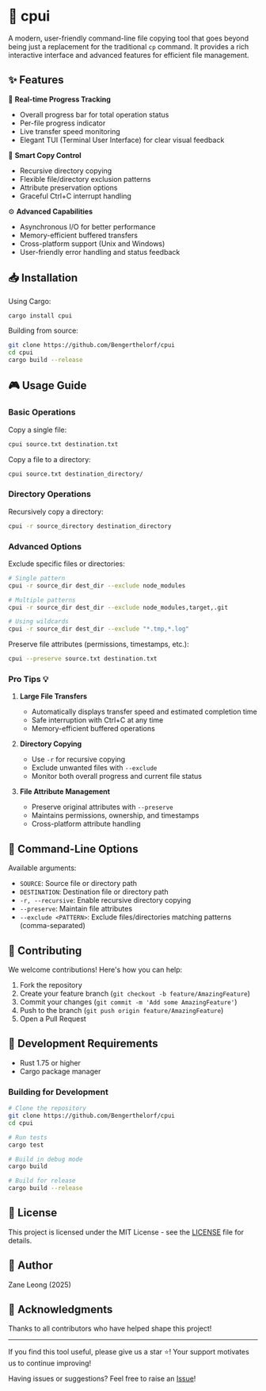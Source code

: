 # 🚀 cpui

A modern, user-friendly command-line file copying tool that goes beyond being just a replacement for the traditional `cp` command. It provides a rich interactive interface and advanced features for efficient file management.

## ✨ Features

🔄 **Real-time Progress Tracking**

- Overall progress bar for total operation status
- Per-file progress indicator
- Live transfer speed monitoring
- Elegant TUI (Terminal User Interface) for clear visual feedback

🎯 **Smart Copy Control**

- Recursive directory copying
- Flexible file/directory exclusion patterns
- Attribute preservation options
- Graceful Ctrl+C interrupt handling

⚙️ **Advanced Capabilities**

- Asynchronous I/O for better performance
- Memory-efficient buffered transfers
- Cross-platform support (Unix and Windows)
- User-friendly error handling and status feedback

## 📥 Installation

Using Cargo:

```bash
cargo install cpui
```

Building from source:

```bash
git clone https://github.com/Bengerthelorf/cpui
cd cpui
cargo build --release
```

## 🎮 Usage Guide

### Basic Operations

Copy a single file:

```bash
cpui source.txt destination.txt
```

Copy a file to a directory:

```bash
cpui source.txt destination_directory/
```

### Directory Operations

Recursively copy a directory:

```bash
cpui -r source_directory destination_directory
```

### Advanced Options

Exclude specific files or directories:

```bash
# Single pattern
cpui -r source_dir dest_dir --exclude node_modules

# Multiple patterns
cpui -r source_dir dest_dir --exclude node_modules,target,.git

# Using wildcards
cpui -r source_dir dest_dir --exclude "*.tmp,*.log"
```

Preserve file attributes (permissions, timestamps, etc.):

```bash
cpui --preserve source.txt destination.txt
```

### Pro Tips 💡

1. **Large File Transfers**
   - Automatically displays transfer speed and estimated completion time
   - Safe interruption with Ctrl+C at any time
   - Memory-efficient buffered operations

2. **Directory Copying**
   - Use `-r` for recursive copying
   - Exclude unwanted files with `--exclude`
   - Monitor both overall progress and current file status

3. **File Attribute Management**
   - Preserve original attributes with `--preserve`
   - Maintains permissions, ownership, and timestamps
   - Cross-platform attribute handling

## 🔧 Command-Line Options

Available arguments:

- `SOURCE`: Source file or directory path
- `DESTINATION`: Destination file or directory path
- `-r, --recursive`: Enable recursive directory copying
- `--preserve`: Maintain file attributes
- `--exclude <PATTERN>`: Exclude files/directories matching patterns (comma-separated)

## 🤝 Contributing

We welcome contributions! Here's how you can help:

1. Fork the repository
2. Create your feature branch (`git checkout -b feature/AmazingFeature`)
3. Commit your changes (`git commit -m 'Add some AmazingFeature'`)
4. Push to the branch (`git push origin feature/AmazingFeature`)
5. Open a Pull Request

## 📃 Development Requirements

- Rust 1.75 or higher
- Cargo package manager

### Building for Development

```bash
# Clone the repository
git clone https://github.com/Bengerthelorf/cpui
cd cpui

# Run tests
cargo test

# Build in debug mode
cargo build

# Build for release
cargo build --release
```

## 📄 License

This project is licensed under the MIT License - see the [LICENSE](LICENSE) file for details.

## 👤 Author

Zane Leong (2025)

## 🌟 Acknowledgments

Thanks to all contributors who have helped shape this project!

---

If you find this tool useful, please give us a star ⭐! Your support motivates us to continue improving!

Having issues or suggestions? Feel free to raise an [Issue](https://github.com/Bengerthelorf/cpui/issues)!
